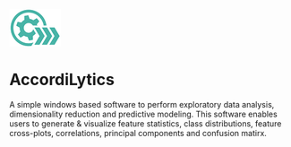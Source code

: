 ![alt text](https://github.com/shashanksharad/AccordiLytics/blob/master/Icon.png)
# AccordiLytics 
A simple windows based software to perform exploratory data analysis, dimensionality reduction and predictive modeling. This software enables users to generate &amp; visualize feature statistics, class distributions, feature cross-plots, correlations, principal components and confusion matirx.
